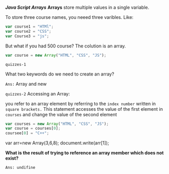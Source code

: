 **_Java Script Arrays_**
**Arrays** store multiple values in a single variable.

To store three course names, you neeed three varibles. Like:

```js
var course1 = "HTMl";
var course2 = "CSS";
var Course3 = "js";
```

But what if you had 500 course? The colution is an array.

```js
var course = new Array("HTML", "CSS", "JS");
```

`quizzes-1`

What two keywords do we need to create an array?

`Ans:` Array and new

`quizzes-2`
Accessing an Array:

you refer to an array element by referring to the `index number` written in `square brackets.`
This statement accesses the value of the first element in `courses` and change the value of the second element

```js
var courses = new Array("HTML", "CSS", "JS");
var course = courses[0];
coursee[0] = "C++";
```

var arr=new Array(3,6,8);
document.write(arr[1]);

**What is the result of trying to reference an array member which does not exist?**

`Ans: undifine`
